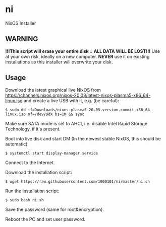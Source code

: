 # ni
NixOS Installer

## WARNING
**!!!This script will erase your entire disk = ALL DATA WILL BE LOST!!!**
Use at your own risk, ideally on a new computer. **NEVER** use it on existing installations as this 
installer will overwrite your disk.

## Usage
Download the latest graphical live NixOS from https://channels.nixos.org/nixos-20.03/latest-nixos-plasma5-x86_64-linux.iso 
and create a live USB with it, e.g. (be careful):

```$ sudo dd if=Downloads/nixos-plasma5-20.03.version.commit-x86_64-linux.iso of=/dev/sdX bs=1M && sync```

Make sure SATA mode is set to AHCI, i.e. disable Intel Rapid Storage Technology, if it's present.

Boot into live disk and start DM (In the newest stable NixOS, this should be automatic):

```$ systemctl start display-manager.service```

Connect to the Internet.

Download the installation script:

```$ wget https://raw.githubusercontent.com/1000101/ni/master/ni.sh```

Run the installation script:

```$ sudo bash ni.sh```

Save the password (same for root&encryption).

Reboot the PC and set user password.
